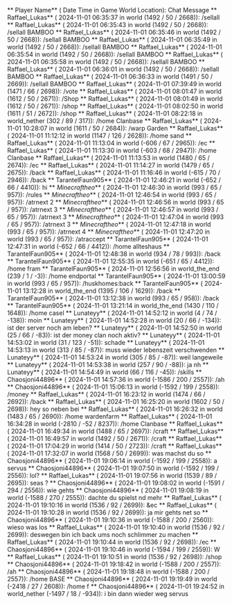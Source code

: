** Player Name** ( Date  Time in  Game World Location):  Chat Message
** Raffael_Lukas** ( 2024-11-01  06:35:37 in  world (1492 / 50 / 2668)): /sellall
** Raffael_Lukas** ( 2024-11-01  06:35:43 in  world (1492 / 50 / 2668)): /sellall BAMBOO
** Raffael_Lukas** ( 2024-11-01  06:35:46 in  world (1492 / 50 / 2668)): /sellall BAMBOO
** Raffael_Lukas** ( 2024-11-01  06:35:49 in  world (1492 / 50 / 2668)): /sellall BAMBOO
** Raffael_Lukas** ( 2024-11-01  06:35:54 in  world (1492 / 50 / 2668)): /sellall BAMBOO
** Raffael_Lukas** ( 2024-11-01  06:35:58 in  world (1492 / 50 / 2668)): /sellall BAMBOO
** Raffael_Lukas** ( 2024-11-01  06:36:01 in  world (1492 / 50 / 2668)): /sellall BAMBOO
** Raffael_Lukas** ( 2024-11-01  06:36:33 in  world (1491 / 50 / 2669)): /sellall BAMBOO
** Raffael_Lukas** ( 2024-11-01  07:39:49 in  world (1471 / 66 / 2698)): /vote
** Raffael_Lukas** ( 2024-11-01  08:01:47 in  world (1612 / 50 / 2671)): /Shop
** Raffael_Lukas** ( 2024-11-01  08:01:49 in  world (1612 / 50 / 2671)): /shop
** Raffael_Lukas** ( 2024-11-01  08:02:50 in  world (1611 / 51 / 2672)): /shop
** Raffael_Lukas** ( 2024-11-01  08:22:18 in  world_nether (302 / 89 / 317)): /home Clanbase
** Raffael_Lukas** ( 2024-11-01  10:28:07 in  world (1611 / 50 / 2684)): /warp Garden
** Raffael_Lukas** ( 2024-11-01  11:12:12 in  world (1147 / 126 / 2628)): /home sand
** Raffael_Lukas** ( 2024-11-01  11:13:04 in  world (-606 / 67 / 2965)): /ec
** Raffael_Lukas** ( 2024-11-01  11:13:30 in  world (-603 / 68 / 2947)): /home Clanbase
** Raffael_Lukas** ( 2024-11-01  11:13:53 in  world (1480 / 65 / 2674)): /ec
** Raffael_Lukas** ( 2024-11-01  11:14:27 in  world (1479 / 65 / 2675)): /back
** Raffael_Lukas** ( 2024-11-01  11:16:46 in  world (-615 / 70 / 2946)): /back
** TarantelFaun905** ( 2024-11-01  12:46:21 in  world (-652 / 66 / 4410)): hi
** _Minecraftheo_** ( 2024-11-01  12:46:30 in  world (993 / 65 / 957)): /rules
** _Minecraftheo_** ( 2024-11-01  12:46:54 in  world (993 / 65 / 957)): /atrnext 2
** _Minecraftheo_** ( 2024-11-01  12:46:56 in  world (993 / 65 / 957)): /atrnext 3
** _Minecraftheo_** ( 2024-11-01  12:46:57 in  world (993 / 65 / 957)): /atrnext 3
** _Minecraftheo_** ( 2024-11-01  12:47:04 in  world (993 / 65 / 957)): /atrnext 3
** _Minecraftheo_** ( 2024-11-01  12:47:18 in  world (993 / 65 / 957)): /atrnext 4
** _Minecraftheo_** ( 2024-11-01  12:47:20 in  world (993 / 65 / 957)): /atraccept
** TarantelFaun905** ( 2024-11-01  12:47:31 in  world (-652 / 66 / 4412)): /home allteshaus
** TarantelFaun905** ( 2024-11-01  12:48:38 in  world (934 / 78 / 993)): /back
** TarantelFaun905** ( 2024-11-01  12:55:35 in  world (-651 / 65 / 4412)): /home fram
** TarantelFaun905** ( 2024-11-01  12:56:56 in  world_the_end (239 / 1 / -3)): /home endportal
** TarantelFaun905** ( 2024-11-01  13:00:59 in  world (993 / 65 / 957)): /huskhomes:back
** TarantelFaun905** ( 2024-11-01  13:12:28 in  world_the_end (1395 / 106 / 1629)): /back
** TarantelFaun905** ( 2024-11-01  13:12:38 in  world (993 / 65 / 958)): /back
** TarantelFaun905** ( 2024-11-01  13:21:14 in  world_the_end (1430 / 110 / 1648)): /home casel
** Lunateyy** ( 2024-11-01  14:52:12 in  world (4 / 74 / -138)): moin
** Lunateyy** ( 2024-11-01  14:52:28 in  world (20 / 66 / -134)): ist der server noch am leben?
** Lunateyy** ( 2024-11-01  14:52:50 in  world (25 / 66 / -83)): ist der money clan noch aktiv?
** Lunateyy** ( 2024-11-01  14:53:02 in  world (31 / 123 / -51)): schade
** Lunateyy** ( 2024-11-01  14:53:13 in  world (313 / 85 / -87)): muss wieder lebenszeit verschwenden
** Lunateyy** ( 2024-11-01  14:53:24 in  world (305 / 85 / -87)): weil langeweile
** Lunateyy** ( 2024-11-01  14:53:38 in  world (257 / 90 / -88)): ja nh
** Lunateyy** ( 2024-11-01  14:54:49 in  world (66 / 116 / -45)): /skills
** Chaosjoni44896** ( 2024-11-01  14:57:36 in  world (-1586 / 200 / 2557)): /ah
** Chaosjoni44896** ( 2024-11-01  15:06:13 in  world (-1592 / 199 / 2558)): /money
** Raffael_Lukas** ( 2024-11-01  16:23:12 in  world (1474 / 66 / 2692)): /back
** Raffael_Lukas** ( 2024-11-01  16:25:20 in  world (1602 / 50 / 2698)): hey so neben bei
** Raffael_Lukas** ( 2024-11-01  16:26:32 in  world (1483 / 65 / 2690)): /home wardenfarm
** Raffael_Lukas** ( 2024-11-01  16:34:28 in  world (-2810 / -52 / 8237)): /home Clanbase
** Raffael_Lukas** ( 2024-11-01  16:49:34 in  world (1488 / 65 / 2697)): /craft
** Raffael_Lukas** ( 2024-11-01  16:49:57 in  world (1492 / 50 / 2671)): /craft
** Raffael_Lukas** ( 2024-11-01  17:04:29 in  world (1414 / 50 / 2723)): /craft
** Raffael_Lukas** ( 2024-11-01  17:32:07 in  world (1568 / 50 / 2699)): was machst du so
** Chaosjoni44896** ( 2024-11-01  19:06:14 in  world (-1592 / 199 / 2558)): a servus
** Chaosjoni44896** ( 2024-11-01  19:07:50 in  world (-1592 / 199 / 2556)): lol?
** Raffael_Lukas** ( 2024-11-01  19:07:56 in  world (1539 / 89 / 2695)): seas ?
** Chaosjoni44896** ( 2024-11-01  19:08:02 in  world (-1591 / 294 / 2556)): wie gehts
** Chaosjoni44896** ( 2024-11-01  19:08:19 in  world (-1588 / 270 / 2555)): dachte du spielst nd mehr
** Raffael_Lukas** ( 2024-11-01  19:10:16 in  world (1536 / 92 / 2699)): &ec
** Raffael_Lukas** ( 2024-11-01  19:10:28 in  world (1536 / 92 / 2699)): ja mir gehts net so
** Chaosjoni44896** ( 2024-11-01  19:10:36 in  world (-1588 / 200 / 2560)): wieso was los
** Raffael_Lukas** ( 2024-11-01  19:10:40 in  world (1536 / 92 / 2699)): deswegen bin ich back ums noch schlimmer zu machen
** Raffael_Lukas** ( 2024-11-01  19:10:44 in  world (1536 / 92 / 2698)): /ec
** Chaosjoni44896** ( 2024-11-01  19:10:46 in  world (-1594 / 199 / 2559)): W
** Raffael_Lukas** ( 2024-11-01  19:10:51 in  world (1536 / 92 / 2698)): /shop
** Chaosjoni44896** ( 2024-11-01  19:18:42 in  world (-1588 / 200 / 2557)): /ah
** Chaosjoni44896** ( 2024-11-01  19:18:48 in  world (-1588 / 200 / 2557)): /home BASE
** Chaosjoni44896** ( 2024-11-01  19:19:49 in  world (-2418 / 27 / 2608)): /home f
** Chaosjoni44896** ( 2024-11-01  19:24:52 in  world_nether (-1497 / 18 / -934)): i bin dann wieder weg servus
